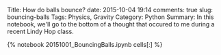 ﻿Title: How do balls bounce? 
date: 2015-10-04 19:14
comments: true
slug: bouncing-balls 
Tags: Physics, Gravity 
Category: Python
Summary: In this notebook, we'll go to the bottom of a thought that occured to me during a recent Lindy Hop class. 

{% notebook 20151001_BouncingBalls.ipynb cells[:] %}
